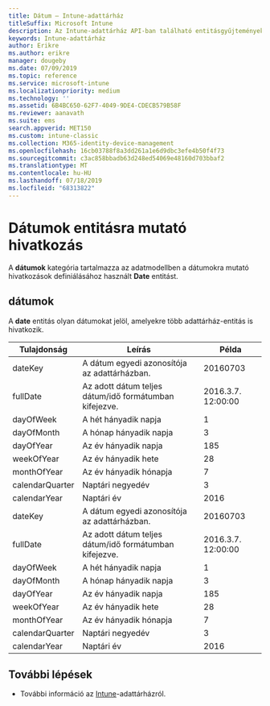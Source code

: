 ```yaml
---
title: Dátum – Intune-adattárház
titleSuffix: Microsoft Intune
description: Az Intune-adattárház API-ban található entitásgyűjtemények dátumkategóriájára vonatkozó referencia-témakör.
keywords: Intune-adattárház
author: Erikre
ms.author: erikre
manager: dougeby
ms.date: 07/09/2019
ms.topic: reference
ms.service: microsoft-intune
ms.localizationpriority: medium
ms.technology: ''
ms.assetid: 6B4BC650-62F7-4049-9DE4-CDECB579B58F
ms.reviewer: aanavath
ms.suite: ems
search.appverid: MET150
ms.custom: intune-classic
ms.collection: M365-identity-device-management
ms.openlocfilehash: 16cb03788f8a3dd261a1e6d9dbc3efe4b50f4f73
ms.sourcegitcommit: c3ac858bbadb63d248ed54069e48160d703bbaf2
ms.translationtype: MT
ms.contentlocale: hu-HU
ms.lasthandoff: 07/18/2019
ms.locfileid: "68313822"
---
```

# <a name="reference-for-dates-entity"></a>Dátumok entitásra mutató hivatkozás

A **dátumok** kategória tartalmazza az adatmodellben a dátumokra mutató hivatkozások definiálásához használt **Date** entitást.

## <a name="dates"></a>dátumok

A **date** entitás olyan dátumokat jelöl, amelyekre több adattárház-entitás is hivatkozik.


|    Tulajdonság     |                      Leírás                       |       Példa        |
|-----------------|--------------------------------------------------------|----------------------|
|     dateKey     | A dátum egyedi azonosítója az adattárházban. |       20160703       |
|    fullDate     |    Az adott dátum teljes dátum/idő formátumban kifejezve.     | 2016.3.7. 12:00:00 |
|    dayOfWeek    |                      A hét hányadik napja                       |          1           |
|   dayOfMonth    |                      A hónap hányadik napja                      |          3           |
|    dayOfYear    |                      Az év hányadik napja                       |         185          |
|   weekOfYear    |                      Az év hányadik hete                      |          28          |
|   monthOfYear   |                   Az év hányadik hónapja                    |          7           |
| calendarQuarter |                    Naptári negyedév                    |          3           |
|  calendarYear   |                     Naptári év                      |         2016         |
|     dateKey     | A dátum egyedi azonosítója az adattárházban. |       20160703       |
|    fullDate     |    Az adott dátum teljes dátum/idő formátumban kifejezve.     | 2016.3.7. 12:00:00 |
|    dayOfWeek    |                      A hét hányadik napja                       |          1           |
|   dayOfMonth    |                      A hónap hányadik napja                      |          3           |
|    dayOfYear    |                      Az év hányadik napja                       |         185          |
|   weekOfYear    |                      Az év hányadik hete                      |          28          |
|   monthOfYear   |                   Az év hányadik hónapja                    |          7           |
| calendarQuarter |                    Naptári negyedév                    |          3           |
|  calendarYear   |                     Naptári év                      |         2016         |

## <a name="next-steps"></a>További lépések

- További információ az [Intune](reports-nav-create-intune-reports.md)-adattárházról.
